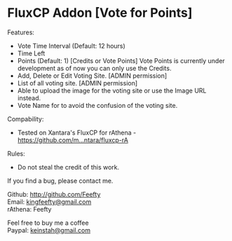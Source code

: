 FluxCP Addon [Vote for Points]
=====================

Features:
- Vote Time Interval (Default: 12 hours)
- Time Left
- Points (Default: 1) [Credits or Vote Points] Vote Points is currently under development as of now you can only use the Credits.
- Add, Delete or Edit Voting Site. [ADMIN permission]
- List of all voting site. [ADMIN permission]
- Able to upload the image for the voting site or use the Image URL instead.
- Vote Name for to avoid the confusion of the voting site.

Compability:
- Tested on Xantara's FluxCP for rAthena - https://github.com/m...ntara/fluxcp-rA

Rules:
- Do not steal the credit of this work.

If you find a bug, please contact me.

Github: http://github.com/Feefty  
Email: kingfeefty@gmail.com  
rAthena: Feefty

Feel free to buy me a coffee  
Paypal: keinstah@gmail.com
